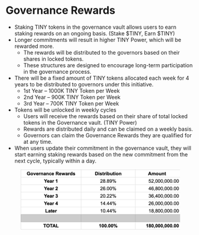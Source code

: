 # Governance Rewards

* Staking TINY tokens in the governance vault allows users to earn staking rewards on an ongoing basis. (Stake $TINY, Earn $TINY)
* Longer commitments will result in higher TINY Power, which will be rewarded more.&#x20;
  * The rewards will be distributed to the governors based on their shares in locked tokens.
  * These structures are designed to encourage long-term participation in the governance process.
* There will be a fixed amount of TINY tokens allocated each week for 4 years to be distributed to governors under this initiative.&#x20;
  * 1st Year – 1000K TINY Token per Week
  * 2nd Year – 900K TINY Token per Week
  * 3rd Year – 700K TINY Token per Week
* Tokens will be unlocked in weekly cycles
  * Users will receive the rewards based on their share of total locked tokens in the Governance vault. (TINY Power)
  * Rewards are distributed daily and can be claimed on a weekly basis.
  * Governors can claim the Governance Rewards they are qualified for at any time.
* When users update their commitment in the governance vault, they will start earning staking rewards based on the new commitment from the next cycle, typically within a day.

<figure><img src="../../.gitbook/assets/Screenshot 2024-07-29 at 12.43.55.png" alt=""><figcaption></figcaption></figure>
